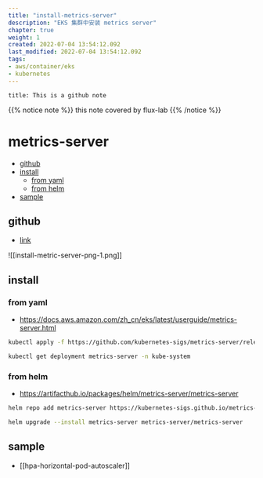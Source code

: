 ```yaml
---
title: "install-metrics-server"
description: "EKS 集群中安装 metrics server"
chapter: true
weight: 1
created: 2022-07-04 13:54:12.092
last_modified: 2022-07-04 13:54:12.092
tags: 
- aws/container/eks 
- kubernetes 
---
```


```ad-attention
title: This is a github note

```

{{% notice note %}}
this note covered by flux-lab
{{% /notice %}}

# metrics-server

- [github](#github)
- [install](#install)
	- [from yaml](#from-yaml)
	- [from helm](#from-helm)
- [sample](#sample)

## github
- [link](https://github.com/kubernetes-sigs/metrics-server)

![[install-metric-server-png-1.png]]

## install
### from yaml
- https://docs.aws.amazon.com/zh_cn/eks/latest/userguide/metrics-server.html

```sh
kubectl apply -f https://github.com/kubernetes-sigs/metrics-server/releases/latest/download/components.yaml

kubectl get deployment metrics-server -n kube-system
```

### from helm
- https://artifacthub.io/packages/helm/metrics-server/metrics-server

```sh
helm repo add metrics-server https://kubernetes-sigs.github.io/metrics-server/

helm upgrade --install metrics-server metrics-server/metrics-server
```

## sample
- [[hpa-horizontal-pod-autoscaler]]





